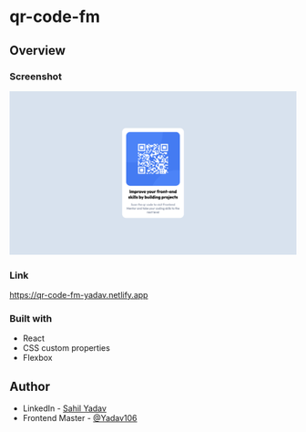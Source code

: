 # qr-code-fm

## Overview

### Screenshot
![](public/screenshot.png)

### Link
https://qr-code-fm-yadav.netlify.app

### Built with
- React
- CSS custom properties
- Flexbox

## Author
- LinkedIn - [Sahil Yadav](https://www.linkedin.com/in/sahil-yadav106/)
- Frontend Master - [@Yadav106](https://www.frontendmentor.io/profile/Yadav106)
